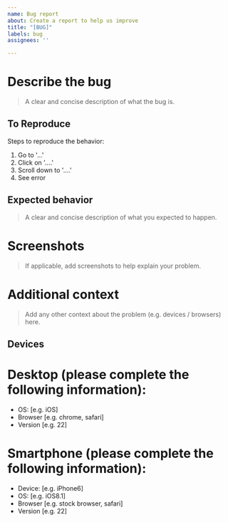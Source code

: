 ```yaml
---
name: Bug report
about: Create a report to help us improve
title: "[BUG]"
labels: bug
assignees: ''

---
```


# Describe the bug
> A clear and concise description of what the bug is.

## To Reproduce
Steps to reproduce the behavior:
1. Go to '...'
2. Click on '....'
3. Scroll down to '....'
4. See error

## Expected behavior
> A clear and concise description of what you expected to happen.

# Screenshots
> If applicable, add screenshots to help explain your problem.


# Additional context
> Add any other context about the problem (e.g. devices / browsers) here.

## Devices
# Desktop (please complete the following information): 
 - OS: [e.g. iOS]
 - Browser [e.g. chrome, safari]
 - Version [e.g. 22]

# Smartphone (please complete the following information): 
 - Device: [e.g. iPhone6]
 - OS: [e.g. iOS8.1]
 - Browser [e.g. stock browser, safari]
 - Version [e.g. 22]
